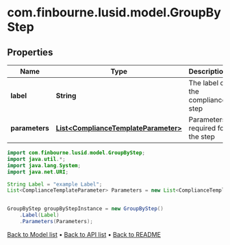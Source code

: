 # com.finbourne.lusid.model.GroupByStep

## Properties

Name | Type | Description | Notes
------------ | ------------- | ------------- | -------------
**label** | **String** | The label of the compliance step | [default to String]
**parameters** | [**List&lt;ComplianceTemplateParameter&gt;**](ComplianceTemplateParameter.md) | Parameters required for the step | [default to List<ComplianceTemplateParameter>]

```java
import com.finbourne.lusid.model.GroupByStep;
import java.util.*;
import java.lang.System;
import java.net.URI;

String Label = "example Label";
List<ComplianceTemplateParameter> Parameters = new List<ComplianceTemplateParameter>();


GroupByStep groupByStepInstance = new GroupByStep()
    .Label(Label)
    .Parameters(Parameters);
```


[Back to Model list](../README.md#documentation-for-models) &#8226; [Back to API list](../README.md#documentation-for-api-endpoints) &#8226; [Back to README](../README.md)
